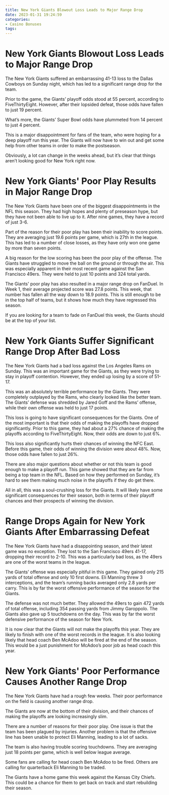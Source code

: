 ```yaml
---
title: New York Giants Blowout Loss Leads to Major Range Drop
date: 2023-01-31 19:24:59
categories:
- Casino Bonuses
tags:
---
```



#  New York Giants Blowout Loss Leads to Major Range Drop

The New York Giants suffered an embarrassing 41-13 loss to the Dallas Cowboys on Sunday night, which has led to a significant range drop for the team.

Prior to the game, the Giants’ playoff odds stood at 55 percent, according to FiveThirtyEight. However, after their lopsided defeat, those odds have fallen to just 19 percent.

What’s more, the Giants’ Super Bowl odds have plummeted from 14 percent to just 4 percent.

This is a major disappointment for fans of the team, who were hoping for a deep playoff run this year. The Giants will now have to win out and get some help from other teams in order to make the postseason.

Obviously, a lot can change in the weeks ahead, but it’s clear that things aren’t looking good for New York right now.

#  New York Giants' Poor Play Results in Major Range Drop

The New York Giants have been one of the biggest disappointments in the NFL this season. They had high hopes and plenty of preseason hype, but they have not been able to live up to it. After nine games, they have a record of just 3-6.

Part of the reason for their poor play has been their inability to score points. They are averaging just 19.6 points per game, which is 27th in the league. This has led to a number of close losses, as they have only won one game by more than seven points.

A big reason for the low scoring has been the poor play of the offense. The Giants have struggled to move the ball on the ground or through the air. This was especially apparent in their most recent game against the San Francisco 49ers. They were held to just 10 points and 324 total yards.

The Giants' poor play has also resulted in a major range drop on FanDuel. In Week 1, their average projected score was 27.8 points. This week, that number has fallen all the way down to 18.9 points. This is still enough to be in the top half of teams, but it shows how much they have regressed this season.

If you are looking for a team to fade on FanDuel this week, the Giants should be at the top of your list.

#  New York Giants Suffer Significant Range Drop After Bad Loss

The New York Giants had a bad loss against the Los Angeles Rams on Sunday. This was an important game for the Giants, as they were trying to stay in playoff contention. However, they ended up losing by a score of 51-17.

This was an absolutely terrible performance by the Giants. They were completely outplayed by the Rams, who clearly looked like the better team. The Giants’ defense was shredded by Jared Goff and the Rams’ offense, while their own offense was held to just 17 points.

This loss is going to have significant consequences for the Giants. One of the most important is that their odds of making the playoffs have dropped significantly. Prior to this game, they had about a 27% chance of making the playoffs according to FiveThirtyEight. Now, their odds are down to just 6%.

This loss also significantly hurts their chances of winning the NFC East. Before this game, their odds of winning the division were about 48%. Now, those odds have fallen to just 26%.

There are also major questions about whether or not this team is good enough to make a playoff run. This game showed that they are far from being a top team in the NFL. Based on how they performed on Sunday, it’s hard to see them making much noise in the playoffs if they do get there.

All in all, this was a soul-crushing loss for the Giants. It will likely have some significant consequences for their season, both in terms of their playoff chances and their prospects of winning the division.

#  Range Drops Again for New York Giants After Embarrassing Defeat

The New York Giants have had a disappointing season, and their latest game was no exception. They lost to the San Francisco 49ers 41-17, dropping their record to 2-10. This was a particularly bad loss, as the 49ers are one of the worst teams in the league.

The Giants’ offense was especially pitiful in this game. They gained only 215 yards of total offense and only 10 first downs. Eli Manning threw 3 interceptions, and the team’s running backs averaged only 2.8 yards per carry. This is by far the worst offensive performance of the season for the Giants.

The defense was not much better. They allowed the 49ers to gain 472 yards of total offense, including 354 passing yards from Jimmy Garoppolo. The Giants also gave up 5 touchdowns on the day. This was by far the worst defensive performance of the season for New York.

It is now clear that the Giants will not make the playoffs this year. They are likely to finish with one of the worst records in the league. It is also looking likely that head coach Ben McAdoo will be fired at the end of the season. This would be a just punishment for McAdoo’s poor job as head coach this year.

#  New York Giants' Poor Performance Causes Another Range Drop

The New York Giants have had a rough few weeks. Their poor performance on the field is causing another range drop.

The Giants are now at the bottom of their division, and their chances of making the playoffs are looking increasingly slim.

There are a number of reasons for their poor play. One issue is that the team has been plagued by injuries. Another problem is that the offensive line has been unable to protect Eli Manning, leading to a lot of sacks.

The team is also having trouble scoring touchdowns. They are averaging just 18 points per game, which is well below league average.

Some fans are calling for head coach Ben McAdoo to be fired. Others are calling for quarterback Eli Manning to be traded.

The Giants have a home game this week against the Kansas City Chiefs. This could be a chance for them to get back on track and start rebuilding their season.